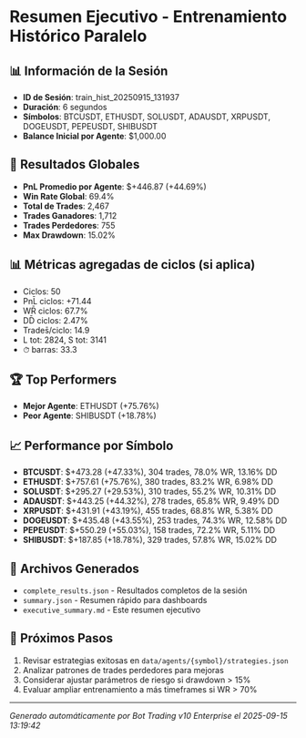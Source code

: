 # Resumen Ejecutivo - Entrenamiento Histórico Paralelo

## 📊 Información de la Sesión
- **ID de Sesión**: train_hist_20250915_131937
- **Duración**: 6 segundos
- **Símbolos**: BTCUSDT, ETHUSDT, SOLUSDT, ADAUSDT, XRPUSDT, DOGEUSDT, PEPEUSDT, SHIBUSDT
- **Balance Inicial por Agente**: $1,000.00

## 🎯 Resultados Globales
- **PnL Promedio por Agente**: $+446.87 (+44.69%)
- **Win Rate Global**: 69.4%
- **Total de Trades**: 2,467
- **Trades Ganadores**: 1,712
- **Trades Perdedores**: 755
- **Max Drawdown**: 15.02%

## 📊 Métricas agregadas de ciclos (si aplica)
- Ciclos: 50
- PnL̄ ciclos: +71.44
- WR̄ ciclos: 67.7%
- DD̄ ciclos: 2.47%
- Trades̄/ciclo: 14.9
- L tot: 2824, S tot: 3141
- ⏱̄ barras: 33.3


## 🏆 Top Performers
- **Mejor Agente**: ETHUSDT (+75.76%)
- **Peor Agente**: SHIBUSDT (+18.78%)

## 📈 Performance por Símbolo
- **BTCUSDT**: $+473.28 (+47.33%), 304 trades, 78.0% WR, 13.16% DD
- **ETHUSDT**: $+757.61 (+75.76%), 380 trades, 83.2% WR, 6.98% DD
- **SOLUSDT**: $+295.27 (+29.53%), 310 trades, 55.2% WR, 10.31% DD
- **ADAUSDT**: $+443.25 (+44.32%), 278 trades, 65.8% WR, 9.49% DD
- **XRPUSDT**: $+431.91 (+43.19%), 455 trades, 68.8% WR, 5.38% DD
- **DOGEUSDT**: $+435.48 (+43.55%), 253 trades, 74.3% WR, 12.58% DD
- **PEPEUSDT**: $+550.29 (+55.03%), 158 trades, 72.2% WR, 5.11% DD
- **SHIBUSDT**: $+187.85 (+18.78%), 329 trades, 57.8% WR, 15.02% DD

## 📁 Archivos Generados
- `complete_results.json` - Resultados completos de la sesión
- `summary.json` - Resumen rápido para dashboards
- `executive_summary.md` - Este resumen ejecutivo

## 🎯 Próximos Pasos
1. Revisar estrategias exitosas en `data/agents/{symbol}/strategies.json`
2. Analizar patrones de trades perdedores para mejoras
3. Considerar ajustar parámetros de riesgo si drawdown > 15%
4. Evaluar ampliar entrenamiento a más timeframes si WR > 70%

---
*Generado automáticamente por Bot Trading v10 Enterprise el 2025-09-15 13:19:42*
